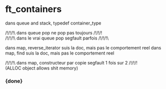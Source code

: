 # ft_containers

dans queue and stack, typedef container_type

/!\/!\/!\ dans queue pop ne pop pas toujours /!\/!\/!\
/!\/!\/!\ dans le vrai queue pop segfault parfois /!\/!\/!\

dans map, reverse_iterator suis la doc, mais pas le comportement reel
dans map, find suis la doc, mais pas le comportement reel

/!\/!\/!\ dans map, constructeur par copie segfault 1 fois sur 2 /!\/!\/!\
(ALLOC object allows shit memory)

### {done}